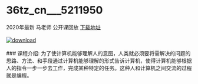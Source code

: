 # 36tz_cn___5211950
2020年最新 马老师 公开课回放
[下载地址](http://www.36tz.cn/article/5211950 "下载地址")
<br/></br>[![download](http://36tz.cn/muke_img/2020_04_2-35.png "下载地址")](http://www.36tz.cn/article/5211950 "下载地址")
<br/></br>### 课程介绍:
为了使计算机能够理解人的意图，人类就必须要将需解决的问题的思路、方法、和手段通过计算机能够理解的形式告诉计算机，使得计算机能够根据人的指令一步一步去工作，完成某种特定的任务。这种人和计算机之间交流的过程就是编程。

 

 
